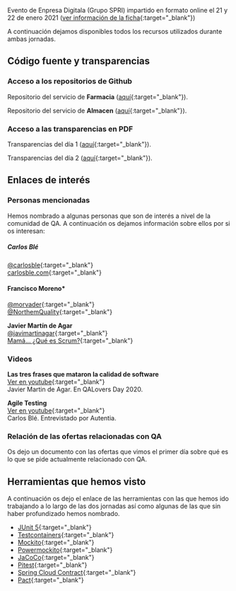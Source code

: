 Evento de Enpresa Digitala (Grupo SPRI) impartido en formato online el 21 y 22 de enero 2021 ([ver información de la ficha](/docs/fichaSpri.md){:target="_blank"})

A continuación dejamos disponibles todos los recursos utilizados durante ambas jornadas.

## Código fuente y transparencias

### <i class="fab fa-github"></i>  Acceso a los repositorios de Github

Repositorio del servicio de **Farmacia** ([aquí](){:target="_blank"}).

Repositorio del servicio de **Almacen** ([aquí](){:target="_blank"}).

### <i class="fas fa-desktop"></i> Acceso a las transparencias en PDF

Transparencias del día 1 ([aquí](){:target="_blank"}).

Transparencias del día 2 ([aquí](){:target="_blank"}).

## Enlaces de interés

### Personas mencionadas
Hemos nombrado a algunas personas que son de interés a nivel de la comunidad de QA. A continuación os dejamos información sobre ellos por si os interesan:

##### <i class="fas fa-user-alt"></i> Carlos Blé  
<i class="fab fa-twitter"></i> [@carlosble](https://twitter.com/carlosble){:target="_blank"}   
<i class="fas fa-blog"></i> [carlosble.com](http://www.carlosble.com/?lang=es){:target="_blank"}

#### <i class="fas fa-user-alt"></i> Francisco Moreno*  
<i class="fab fa-twitter"></i> [@morvader](https://twitter.com/morvader){:target="_blank"}   
<i class="fab fa-twitter"></i> [@NorthemQuality](https://twitter.com/NorthemQuality){:target="_blank"}

<i class="fas fa-user-alt"></i> **Javier Martín de Agar**  
<i class="fab fa-twitter"></i> [@javimartinagar](https://twitter.com/javimartinagar){:target="_blank"}   
<i class="fas fa-blog"></i> [Mamá... ¿Qué es Scrum?](https://mamaqueesscrum.com/){:target="_blank"}

### Videos

**Las tres frases que mataron la calidad de software**  
<i class="fab fa-youtube"></i> [Ver en youtube](https://www.youtube.com/watch?v=yPPCn09ys9M&t=3h47m55s){:target="_blank"}   
Javier Martin de Agar. En QALovers Day 2020.

**Agile Testing**  
<i class="fab fa-youtube"></i> [Ver en youtube](https://www.youtube.com/watch?v=92fI3wlyriI){:target="_blank"}  
Carlos Blé. Entrevistado por Autentia.

### Relación de las ofertas relacionadas con QA

Os dejo un documento con las ofertas que vimos el primer día sobre qué es lo que se pide actualmente relacionado con QA.


## <i class="fas fa-tools"></i> Herramientas que hemos visto

A continuación os dejo el enlace de las herramientas con las que hemos ido trabajando a lo largo de las dos jornadas así como algunas de las que sin haber profundizado hemos nombrado.

- [JUnit 5](){:target="_blank"}
- [Testcontainers](){:target="_blank"}
- [Mockito](){:target="_blank"}
- [Powermockito](){:target="_blank"}
- [JaCoCo](){:target="_blank"}
- [Pitest](){:target="_blank"}
- [Spring Cloud Contract](){:target="_blank"}
- [Pact](){:target="_blank"}
